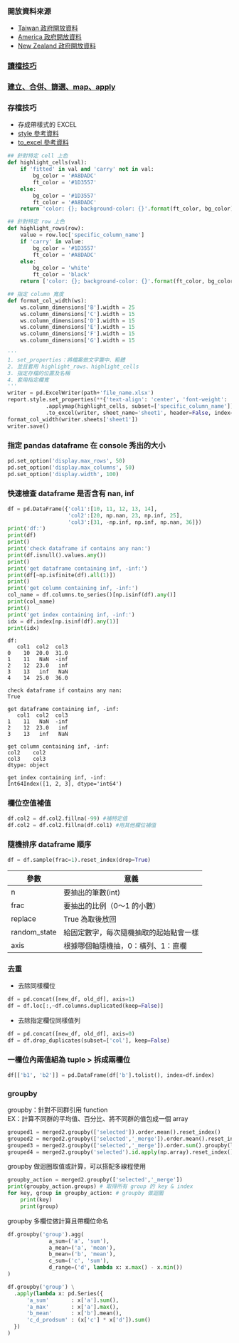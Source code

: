 ### 開放資料來源
* [Taiwan 政府開放資料](https://data.gov.tw/)
* [America 政府開放資料](https://catalog.data.gov/dataset)
* [New Zealand 政府開放資料](https://www.stats.govt.nz/)  

### [讀檔技巧](https://github.com/yuning-lin/PythonTips/blob/main/ReadFiles.md)
### [建立、合併、篩選、map、apply](https://github.com/yuning-lin/PythonTips/blob/main/DataETL/Pandas.ipynb)

### 存檔技巧
* 存成帶樣式的 EXCEL
* [style 參考資料](https://pandas.pydata.org/pandas-docs/version/0.24.1/user_guide/style.html)
* [to_excel 參考資料](https://pandas.pydata.org/docs/reference/api/pandas.DataFrame.to_excel.html)
```python
## 針對特定 cell 上色
def highlight_cells(val):
    if 'fitted' in val and 'carry' not in val:
        bg_color = '#A8DADC'
        ft_color = '#1D3557'
    else:
        bg_color = '#1D3557'
        ft_color = '#A8DADC'
    return 'color: {}; background-color: {}'.format(ft_color, bg_color)

## 針對特定 row 上色
def highlight_rows(row):
    value = row.loc['specific_column_name']
    if 'carry' in value:
        bg_color = '#1D3557'
        ft_color = '#A8DADC'
    else:
        bg_color = 'white'
        ft_color = 'black'
    return ['color: {}; background-color: {}'.format(ft_color, bg_color) for r in row]

## 指定 column 寬度
def format_col_width(ws):
    ws.column_dimensions['B'].width = 25
    ws.column_dimensions['C'].width = 15
    ws.column_dimensions['D'].width = 15
    ws.column_dimensions['E'].width = 15
    ws.column_dimensions['F'].width = 15
    ws.column_dimensions['G'].width = 15
```
```python
'''
1. set_properties：將檔案做文字置中、粗體
2. 並且套用 highlight_rows、highlight_cells
3. 指定存檔的位置及名稱
4. 套用指定欄寬
'''
writer = pd.ExcelWriter(path+'file_name.xlsx')
report.style.set_properties(**{'text-align': 'center', 'font-weight': 'bold'}).apply(highlight_rows, axis=1)\
            .applymap(highlight_cells, subset=['specific_column_name'])\
            .to_excel(writer, sheet_name='sheet1', header=False, index=False, startrow=10, startcol=1)
format_col_width(writer.sheets['sheet1'])
writer.save()
```
### 指定 pandas dataframe 在 console 秀出的大小
```python
pd.set_option('display.max_rows', 50)
pd.set_option('display.max_columns', 50)
pd.set_option('display.width', 100)
```
### 快速檢查 dataframe 是否含有 nan, inf
```python
df = pd.DataFrame({'col1':[10, 11, 12, 13, 14],
                   'col2':[20, np.nan, 23, np.inf, 25],
                   'col3':[31, -np.inf, np.inf, np.nan, 36]})
print('df:')
print(df)
print()
print('check dataframe if contains any nan:')
print(df.isnull().values.any())
print()
print('get dataframe containing inf, -inf:')
print(df[~np.isfinite(df).all(1)])
print()
print('get column containing inf, -inf:')
col_name = df.columns.to_series()[np.isinf(df).any()]
print(col_name)
print()
print('get index containing inf, -inf:')
idx = df.index[np.isinf(df).any(1)]
print(idx)
```
```
df:
   col1  col2  col3
0    10  20.0  31.0
1    11   NaN  -inf
2    12  23.0   inf
3    13   inf   NaN
4    14  25.0  36.0

check dataframe if contains any nan:
True

get dataframe containing inf, -inf:
   col1  col2  col3
1    11   NaN  -inf
2    12  23.0   inf
3    13   inf   NaN

get column containing inf, -inf:
col2    col2
col3    col3
dtype: object

get index containing inf, -inf:
Int64Index([1, 2, 3], dtype='int64')
```
### 欄位空值補值
```python
df.col2 = df.col2.fillna(-99) #補特定值
df.col2 = df.col2.fillna(df.col1) #用其他欄位補值
```
### 隨機排序 dataframe 順序
```python
df = df.sample(frac=1).reset_index(drop=True)
```
  
參數|意義
----|----
n|要抽出的筆數(int)
frac|要抽出的比例（0～1 的小數）
replace|True 為取後放回
random_state|給固定數字，每次隨機抽取的起始點會一樣
axis|根據哪個軸隨機抽，0：橫列、1：直欄

### 去重
* 去除同樣欄位
```python
df = pd.concat([new_df, old_df], axis=1)
df = df.loc[:,~df.columns.duplicated(keep=False)]
```
* 去除指定欄位同樣值列
```python
df = pd.concat([new_df, old_df], axis=0)
df = df.drop_duplicates(subset=['col'], keep=False)
```

### 一欄位內兩值組為 tuple > 拆成兩欄位
```python
df[['b1', 'b2']] = pd.DataFrame(df['b'].tolist(), index=df.index)
```

### groupby
groupby：針對不同群引用 function  
EX：計算不同群的平均值、百分比、將不同群的值包成一個 array  
```python
grouped1 = merged2.groupby(['selected']).order.mean().reset_index()
grouped2 = merged2.groupby(['selected','_merge']).order.mean().reset_index()
grouped3 = merged2.groupby(['selected','_merge']).order.sum().groupby(level=[1]).apply(lambda x:x/x.sum()).reset_index()
grouped4 = merged2.groupby('selected').id.apply(np.array).reset_index()
```

groupby 做迴圈取值或計算，可以搭配多線程使用
```python
groupby_action = merged2.groupby(['selected','_merge'])
print(groupby_action.groups) # 取得所有 group 的 key & index
for key, group in groupby_action: # groupby 做迴圈
    print(key)
    print(group)
```

groupby 多欄位做計算且帶欄位命名
```python
df.groupby('group').agg(
             a_sum=('a', 'sum'),
             a_mean=('a', 'mean'),
             b_mean=('b', 'mean'),
             c_sum=('c', 'sum'),
             d_range=('d', lambda x: x.max() - x.min())
)

df.groupby('group') \
  .apply(lambda x: pd.Series({
      'a_sum'       : x['a'].sum(),
      'a_max'       : x['a'].max(),
      'b_mean'      : x['b'].mean(),
      'c_d_prodsum' : (x['c'] * x['d']).sum()
  })
)
```
